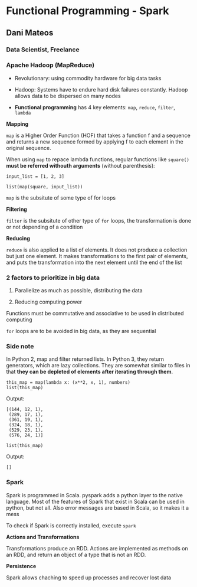 # Functional Programming - Spark
## Dani Mateos
### Data Scientist, Freelance

### Apache Hadoop (MapReduce)

* Revolutionary: using commodity hardware for big data tasks

* Hadoop: Systems have to endure hard disk failures constantly. Hadoop allows data to be dispersed on many nodes

* **Functional programming** has 4 key elements: ```map```, ```reduce```, ```filter```, ```lambda```

**Mapping**

```map``` is a Higher Order Function (HOF) that takes a function f and a sequence and returns a new sequence formed by applying f to each element in the original sequence.

When using ```map``` to repace lambda functions, regular functions like ```square()``` **must be referred withouth arguments** (without parenthesis):
```
input_list = [1, 2, 3]

list(map(square, input_list))
```

```map``` is the subsitute of some type of for loops

**Filtering**

```filter``` is the subsitute of other type of ```for``` loops, the transformation is done or not depending of a condition

**Reducing**

```reduce``` is also applied to a list of elements.  It does not produce a collection but just one element. It makes transformations to the first pair of elements, and puts the transformation into the next element until the end of the list

### 2 factors to prioritize in big data

1) Parallelize as much as possible, distributing the data

2) Reducing computing power

Functions must be commutative and associative to be used in distributed computing

```for``` loops are to be avoided in big data, as they are sequential

### Side note
In Python 2, map and filter returned lists. In Python 3, they return generators, which are lazy collections. They are somewhat similar to files in that **they can be depleted of elements after iterating through them**.

```
this_map = map(lambda x: (x**2, x, 1), numbers)
list(this_map)
```

Output:
```
[(144, 12, 1),
 (289, 17, 1),
 (361, 19, 1),
 (324, 18, 1),
 (529, 23, 1),
 (576, 24, 1)]
```

```
list(this_map)
```

Output:
```
[]
```

### Spark

Spark is programmed in Scala. pyspark adds a python layer to the native language. Most of the features of Spark that exist in Scala can be used in python, but not all. Also error messages are based in Scala, so it makes it a mess

To check if Spark is correctly installed, execute ```spark```

**Actions and Transformations**

Transformations produce an RDD. Actions are implemented as methods on an RDD, and return an object of a type that is not an RDD. 

**Persistence**

Spark allows chaching to speed up processes and recover lost data
